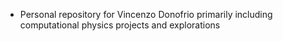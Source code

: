 * Personal repository for Vincenzo Donofrio primarily including computational physics projects and explorations
